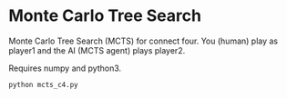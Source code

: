 # Monte Carlo Tree Search
Monte Carlo Tree Search (MCTS) for connect four. You (human) play as player1 and the AI (MCTS agent) plays player2.

Requires numpy and python3.
```
python mcts_c4.py
```
